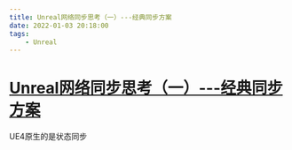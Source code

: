 ```yaml
---
title: Unreal网络同步思考（一）---经典同步方案
date: 2022-01-03 20:18:00
tags:
    - Unreal
---
```

# [Unreal网络同步思考（一）---经典同步方案](https://zhuanlan.zhihu.com/p/56548096)

UE4原生的是状态同步